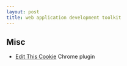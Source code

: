 ```yaml
---
layout: post
title: web application development toolkit
---
```


## Misc

* [Edit This Cookie](https://chrome.google.com/webstore/detail/fngmhnnpilhplaeedifhccceomclgfbg) Chrome plugin